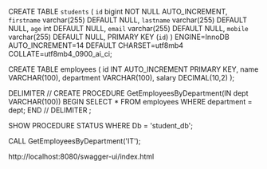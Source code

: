 CREATE TABLE `students` (
`id` bigint NOT NULL AUTO_INCREMENT,
`firstname` varchar(255) DEFAULT NULL,
`lastname` varchar(255) DEFAULT NULL,
`age` int DEFAULT NULL,
`email` varchar(255) DEFAULT NULL,
`mobile` varchar(255) DEFAULT NULL,
PRIMARY KEY (`id`)
) ENGINE=InnoDB AUTO_INCREMENT=14 DEFAULT CHARSET=utf8mb4 COLLATE=utf8mb4_0900_ai_ci;


CREATE TABLE employees (
id INT AUTO_INCREMENT PRIMARY KEY,
name VARCHAR(100),
department VARCHAR(100),
salary DECIMAL(10,2)
);


DELIMITER //
CREATE PROCEDURE GetEmployeesByDepartment(IN dept VARCHAR(100))
BEGIN
SELECT * FROM employees WHERE department = dept;
END //
DELIMITER ;


SHOW PROCEDURE STATUS WHERE Db = 'student_db';

CALL GetEmployeesByDepartment('IT');


http://localhost:8080/swagger-ui/index.html



